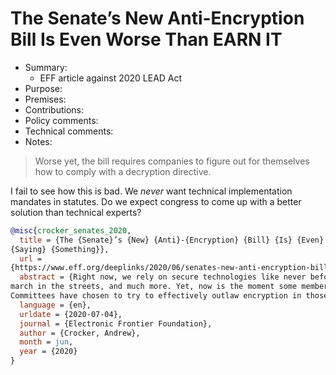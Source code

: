 # The Senate’s New Anti-Encryption Bill Is Even Worse Than EARN IT

- Summary:
  - EFF article against 2020 LEAD Act
- Purpose:
- Premises:
- Contributions:
- Policy comments:
- Technical comments:
- Notes:

>Worse yet, the bill requires companies to figure out for themselves how to comply with a decryption directive.

I fail to see how this is bad. We _never_ want technical implementation mandates in statutes. Do we expect congress to
come up with a better solution than technical experts?

```bib
@misc{crocker_senates_2020,
  title = {The {Senate}’s {New} {Anti}-{Encryption} {Bill} {Is} {Even} {Worse} {Than} {EARN} {IT}, and {That}’s
{Saying} {Something}},
  url =
{https://www.eff.org/deeplinks/2020/06/senates-new-anti-encryption-bill-even-worse-earn-it-and-thats-saying-something},
  abstract = {Right now, we rely on secure technologies like never before—to cope with the pandemic, to organize and
march in the streets, and much more. Yet, now is the moment some members of the Senate Judiciary and Intelligence
Committees have chosen to try to effectively outlaw encryption in those very...},
  language = {en},
  urldate = {2020-07-04},
  journal = {Electronic Frontier Foundation},
  author = {Crocker, Andrew},
  month = jun,
  year = {2020}
}
```
